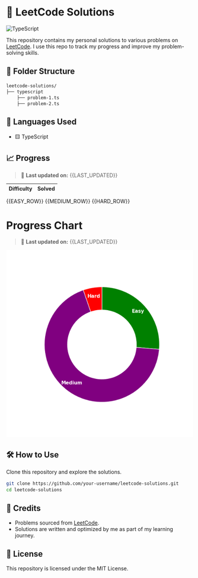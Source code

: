 # 🧠 LeetCode Solutions

![TypeScript](https://img.shields.io/badge/Language-TypeScript-blue?style=flat-square)

This repository contains my personal solutions to various problems on [LeetCode](https://leetcode.com/). I use this repo to track my progress and improve my problem-solving skills.

## 📂 Folder Structure

```
leetcode-solutions/
├── typescript
    ├── problem-1.ts
    ├── problem-2.ts
```

## 🚀 Languages Used

- 🟨 TypeScript

## 📈 Progress

> 📅 **Last updated on:** {{LAST_UPDATED}}

| Difficulty | Solved |
| ---------- | ------ |

{{EASY_ROW}}
{{MEDIUM_ROW}}
{{HARD_ROW}}

# Progress Chart

> 📅 **Last updated on:** {{LAST_UPDATED}}

![Chart](assets/problem-solved-count-chart.png)

## 🛠️ How to Use

Clone this repository and explore the solutions.

```bash
git clone https://github.com/your-username/leetcode-solutions.git
cd leetcode-solutions
```

## 🌟 Credits

- Problems sourced from [LeetCode](https://leetcode.com/).
- Solutions are written and optimized by me as part of my learning journey.

## 📜 License

This repository is licensed under the MIT License.
